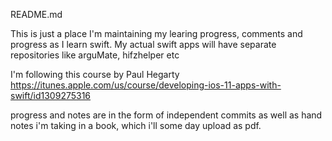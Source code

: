 README.md

This is just a place I'm maintaining my learing progress, comments and progress as I learn swift. My actual swift apps will have separate repositories like arguMate, hifzhelper etc

I'm following this course by Paul Hegarty 
https://itunes.apple.com/us/course/developing-ios-11-apps-with-swift/id1309275316

progress and notes are in the form of independent commits as well as hand notes i'm taking in a book, which i'll some day upload as pdf.



